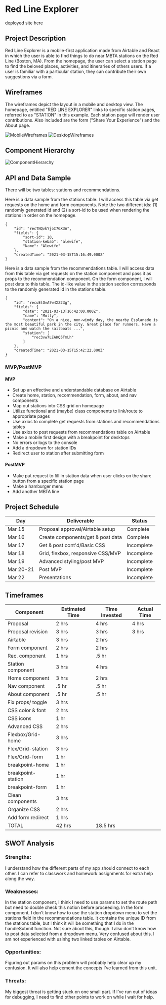 # Red Line Explorer

deployed site here

## Project Description

Red Line Explorer is a mobile-first application made from Airtable and React in which the user is able to find things to do near MBTA stations on the Red Line (Boston, MA). From the homepage, the user can select a station page to find the beloved places, activities, and itineraries of others users. If a user is familiar with a particular station, they can contribute their own suggestions via a form.

## Wireframes

The wireframes depict the layout in a mobile and desktop view. The homepage, entitled "RED LINE EXPLORER" links to specific station pages, referred to as "STATION" in this example. Each station page will render user contributions. Also included are the form ("Share Your Experience") and the About page.

![MobileWireframes](https://i.imgur.com/2aVTSrH.jpg)
![DesktopWireframes](https://i.imgur.com/hdtHEr9.jpg)

## Component Hierarchy
![ComponentHierarchy](https://i.imgur.com/LGhaPqg.jpg)

## API and Data Sample

There will be two tables: stations and recommendations.

Here is a data sample from the stations table. I will access this table via get requests on the home and form components. Note the two different ids: (1) randomly generated id and (2) a sort-id to be used when rendering the stations in order on the homepage.
```
{
    "id": "recTNQvkYjoI7GX3A",
    "fields": {
        "sort-id": 10,
        "station-kebab": "alewife",
        "Name": "Alewife"
    },
    "createdTime": "2021-03-15T15:16:49.000Z"
}
```

Here is a data sample from the recommendations table. I will access data from this table via get requests on the station component and pass it as props to the recommendation component. On the form component, I will post data to this table. The id-like value in the station section corresponds to the randomly generated id in the stations table.
```        
{
    "id": "recuElOvA7w4XZ23g",
    "fields": {
        "date": "2021-03-13T16:42:00.000Z",
        "name": "Molly",
        "content": "On a nice, non-windy day, the nearby Esplanade is the most beautiful park in the city. Great place for runners. Have a picnic and watch the sailboats ...",
        "station": [
            "rec3vw7LEAKQ5TmLh"
        ]
    },
    "createdTime": "2021-03-15T15:42:22.000Z"
}
```

### MVP/PostMVP

#### MVP
- Set up an effective and understandable database on Airtable
- Create home, station, recommendation, form, about, and nav components
- Map out stations into CSS grid on homepage
- Utilize functional and (maybe) class components to link/route to appropriate pages
- Use axios to complete get requests from stations and recommendations tables
- Use axios to post requests from recommendations table on Airtable
- Make a mobile first design with a breakpoint for desktops
- No errors or logs to the console
- Add a dropdown for station IDs
- Redirect user to station after submitting form

#### PostMVP
- Make put request to fill in station data when user clicks on the share button from a specific station page
- Make a hamburger menu
- Add another MBTA line

## Project Schedule

| Day       | Deliverable                       | Status     |
| --------- | --------------------------------- | ---------- |
| Mar 15    | Proposal approval/Airtable setup  | Complete   |
| Mar 16    | Create components/get & post data | Complete   |
| Mar 17    | Get & post cont'd/Basic CSS       | Incomplete |
| Mar 18    | Grid, flexbox, responsive CSS/MVP | Incomplete |
| Mar 19    | Advanced styling/post MVP         | Incomplete |
| Mar 20-21 | Post MVP                          | Incomplete |
| Mar 22    | Presentations                     | Incomplete |

## Timeframes

| Component         | Estimated Time | Time Invested | Actual Time |
| ----------------- | -------------- | ------------- | ----------- |
| Proposal          | 2 hrs          | 4 hrs         | 4 hrs       |
| Proposal revision | 3 hrs          | 3 hrs         | 3 hrs       |
| Airtable          | 3 hrs          | 2 hrs         |             |
| Form component    | 2 hrs          | 2 hrs         |             |
| Rec. component    | 1 hrs          | .5 hr         |             |
| Station component | 3 hrs          | 4 hrs         |             |
| Home component    | 3 hrs          | 2 hrs         |             |
| Nav component     | .5 hr          | .5 hr         |             |
| About component   | .5 hr          | .5 hr         |             |
| Fix props/ toggle | 3 hrs          |               |             |
| CSS color & font  | 2 hrs          |               |             |
| CSS icons         | 1 hr           |               |             |
| Advanced CSS      | 2 hrs          |               |             |
| Flexbox/Grid-home | 3 hrs          |               |             |
| Flex/Grid-station | 3 hrs          |               |             |
| Flex/Grid-form    | 1 hr           |               |             |
| breakpoint-home   | 1 hr           |               |             |
| breakpoint-station| 1 hr           |               |             |
| breakpoint-form   | 1 hr           |               |             |
| Clean components  | 3 hrs          |               |             |
| Organize CSS      | 2 hrs          |               |             |
| Add form redirect | 1 hrs          |               |             |
| TOTAL             | 42 hrs         | 18.5 hrs      |             |


## SWOT Analysis

### Strengths:
I understand how the different parts of my app should connect to each other. I can refer to classwork and homework assignments for extra help along the way.

### Weaknesses:
In the station component, I think I need to use params to set the route path but need to double check this notion before proceeding.
In the form component, I don't know how to use the station dropdown menu to set the stations field in the recommendations table. It contains the unique ID from the stations table, but I think it will be something that I do in the handleSubmit function. Not sure about this, though. I also don't know how to post data selected from a dropdown menu. Very confused about this.
I am not experienced with usinhg two linked tables on Airtable.

### Opportunities:
Figuring out params on this problem will probably help clear up my confusion. It will also help cement the concepts I've learned from this unit.

### Threats:
My biggest threat is getting stuck on one small part. If I've run out of ideas for debugging, I need to find other points to work on while I wait for help. 
